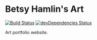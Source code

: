 # Betsy Hamlin's Art

[![Build Status](https://travis-ci.org/LisbethHamlin/LisbethHamlin.github.io.svg?branch=master)](https://travis-ci.org/LisbethHamlin/LisbethHamlin.github.io) [![devDependencies Status](https://david-dm.org/LisbethHamlin/LisbethHamlin.github.io/dev-status.svg)](https://david-dm.org/LisbethHamlin/LisbethHamlin.github.io?type=dev)

Art portfolio website.
